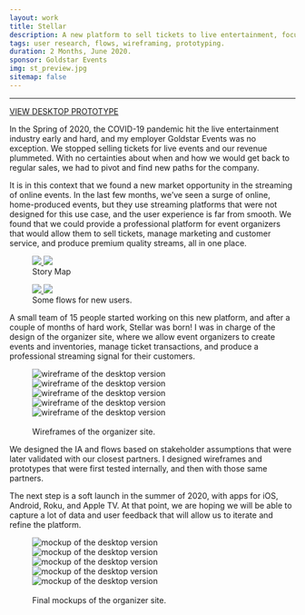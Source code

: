 ```yaml
---
layout: work
title: Stellar
description: A new platform to sell tickets to live entertainment, focused on online events.
tags: user research, flows, wireframing, prototyping.
duration: 2 Months, June 2020.
sponsor: Goldstar Events
img: st_preview.jpg
sitemap: false
---
```

<script src="/flickity.js"></script>
<hr>
<a href="/work/projects/a288d20020c6de3a6926698a5b7f0a39adce6c79/protos/st-proto/index.html#/screens" class="button">VIEW DESKTOP PROTOTYPE</a>

In the Spring of 2020, the COVID-19 pandemic hit the live entertainment industry early and hard, and my employer Goldstar Events was no exception. We stopped selling tickets for live events and our revenue plummeted. With no certainties about when and how we would get back to regular sales, we had to pivot and find new paths for the company.

It is in this context that we found a new market opportunity in the streaming of online events. In the last few months, we’ve seen a surge of online, home-produced events, but they use streaming platforms that were not designed for this use case, and the user experience is far from smooth. We found that we could provide a professional platform for event organizers that would allow them to sell tickets, manage marketing and customer service, and produce premium quality streams, all in one place.

<figure>
<!-- thumbnail image wrapped in a link -->
<a href="#img1">
  <img src="/images/stellar-storymap_small.jpg" class="thumbnail">
</a>

<!-- lightbox container hidden with CSS -->
<a href="#_" class="lightbox" id="img1">
  <img src="/images/stellar-storymap.jpg">
</a>
<figcaption>Story Map</figcaption></figure>

<figure>
  <!-- thumbnail image wrapped in a link -->
  <a href="#img1">
    <img src="/images/st-onboarding_flow_small.jpg" class="thumbnail">
  </a>
  <!-- lightbox container hidden with CSS -->
  <a href="#_" class="lightbox" id="img1">
    <img src="/images/st-onboarding_flow.jpg">
  </a>
  <figcaption>Some flows for new users.</figcaption>
</figure>

A small team of 15 people started working on this new platform, and after a couple of months of hard work, Stellar was born! I was in charge of the design of the organizer site, where we allow event organizers to create events and inventories, manage ticket transactions, and produce a professional streaming signal for their customers.

<figure>
  <div class="carousel" data-flickity='{ "imagesLoaded": true, "percentPosition": false }'>
    <img src="/images/st-wire1.jpg" alt="wireframe of the desktop version">
    <img src="/images/st-wire2.jpg" alt="wireframe of the desktop version">
    <img src="/images/st-wire3.jpg" alt="wireframe of the desktop version">
    <img src="/images/st-wire4.jpg" alt="wireframe of the desktop version">
    <img src="/images/st-wire5.jpg" alt="wireframe of the desktop version">
  </div>
  <br>
  <figcaption>Wireframes of the organizer site.</figcaption>
</figure>

We designed the IA and flows based on stakeholder assumptions that were later validated with our closest partners. I designed wireframes and prototypes that were first tested internally, and then with those same partners.

The next step is a soft launch in the summer of 2020, with apps for iOS, Android, Roku, and Apple TV. At that point, we are hoping we will be able to capture a lot of data and user feedback that will allow us to iterate and refine the platform.

<figure>
  <div class="carousel" data-flickity='{ "imagesLoaded": true, "percentPosition": false }'>
    <img src="/images/st-mock1.jpg" alt="mockup of the desktop version">
    <img src="/images/st-mock2.jpg" alt="mockup of the desktop version">
    <img src="/images/st-mock3.jpg" alt="mockup of the desktop version">
    <img src="/images/st-mock4.jpg" alt="mockup of the desktop version">
    <img src="/images/st-mock5.jpg" alt="mockup of the desktop version">
  </div>
  <br>
  <figcaption>Final mockups of the organizer site.</figcaption>
</figure>
